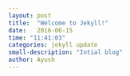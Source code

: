 ```yaml
---
layout: post
title:  "Welcome to Jekyll!"
date:   2016-06-15
time: "11:41:03"
categories: jekyll update
small-description: "Intial blog"
author: Ayush
---
```

